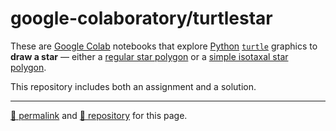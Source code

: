 # google-colaboratory/turtlestar

These are [Google Colab](https://colab.research.google.com/) notebooks that explore [Python](https://python.org/) [`turtle`](https://docs.python.org/3/library/turtle.html) graphics to **draw a star** &mdash; either a [regular star polygon](https://en.wikipedia.org/wiki/Star_polygon#Regular_star_polygon) or a [simple isotaxal star polygon](https://en.wikipedia.org/wiki/Star_polygon#Simple_isotoxal_star_polygons).

This repository includes both an assignment and a solution.

<hr>

[&#128279; permalink](https://dcpetty.github.io/google-colaboratory/turtlestar/) and [&#128297; repository](https://github.com/dcpetty/google-colaboratory/turtlestar/) for this page.
